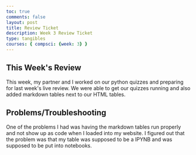 ```yaml
---
toc: true
comments: false
layout: post
title: Review Ticket
description: Week 3 Review Ticket
type: tangibles
courses: { compsci: {week: 3} }
---
```


## This Week's Review
This week, my partner and I worked on our python quizzes and preparing for last week's live review. We were able to get our quizzes running and also added markdown tables next to our HTML tables.

## Problems/Troubleshooting
One of the problems I had was having the markdown tables run properly and not show up as code when I loaded into my website. I figured out that the problem was that my table was supposed to be a IPYNB and was supposed to be put into notebooks.